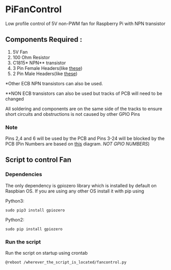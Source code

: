 # PiFanControl
Low profile control of 5V non-PWM fan for Raspberry Pi with NPN transistor

## Components Required :
1. 5V Fan
2. 100 Ohm Resistor
3. C1815* NPN** transistor
4. 3 Pin Female Headers(like [these](https://cdn.sparkfun.com//assets/parts/1/0/5/00115-02-L.jpg))
5. 2 Pin Male Headers(like [these](https://s5.electrodragon.com/wp-content/uploads/2012/04/Break-Away-Header-Male-2.54-mm-Around-1.jpg))

*Other ECB NPN transistors can also be used.

**NON ECB transistors can also be used but tracks of PCB will need to be changed

All soldering and components are on the same side of the tracks to ensure short circuits and obstructions is not caused by other GPIO Pins

### Note
Pins 2,4 and 6 will be used by the PCB and Pins 3-24 will be blocked by the PCB (Pin Numbers are based on [this](https://cdn.sparkfun.com/assets/learn_tutorials/1/5/9/5/GPIO.png) diagram. *NOT GPIO NUMBERS*)

## Script to control Fan

### Dependencies
The only dependency is gpiozero library which is installed by default on Raspbian OS. If you are using any other OS install it with pip using

Python3:

`sudo pip3 install gpiozero`

Python2:

`sudo pip install gpiozero`

### Run the script 
Run the script on startup using crontab

`@reboot /wherever_the_script_is_located/fancontrol.py`
